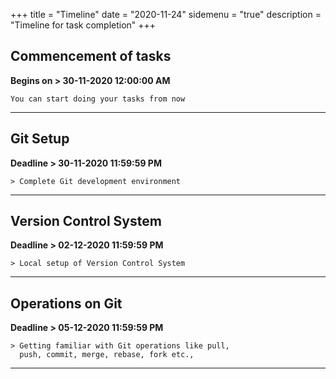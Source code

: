 +++
title = "Timeline"
date = "2020-11-24"
sidemenu = "true"
description = "Timeline for task completion"
+++

## Commencement of tasks  
 
**Begins on > 30-11-2020 12:00:00 AM**   

	You can start doing your tasks from now

------

## Git Setup  

**Deadline > 30-11-2020 11:59:59 PM**  

    > Complete Git development environment

------

## Version Control System  

**Deadline > 02-12-2020 11:59:59 PM**  

    > Local setup of Version Control System

------

## Operations on Git  

**Deadline > 05-12-2020 11:59:59 PM**  

    > Getting familiar with Git operations like pull, 
      push, commit, merge, rebase, fork etc.,

------
<!--
## Markdown language  

**Deadline > 10-12-2020**  

    > Writing professional documents with markdown language

------

## Presentation skills  

**Deadline > 14-12-2020**  

    > Making professional presentation adhere to technical standards

------

## Pseudo code  

**Deadline > 18-12-2020**  

    > Writing pseudo code for basic logics

------

## HTML & CSS Course  

**Deadline > 29-12-2020**  

    > Completing HTML & CSS courses from Codecademy

------
-->

